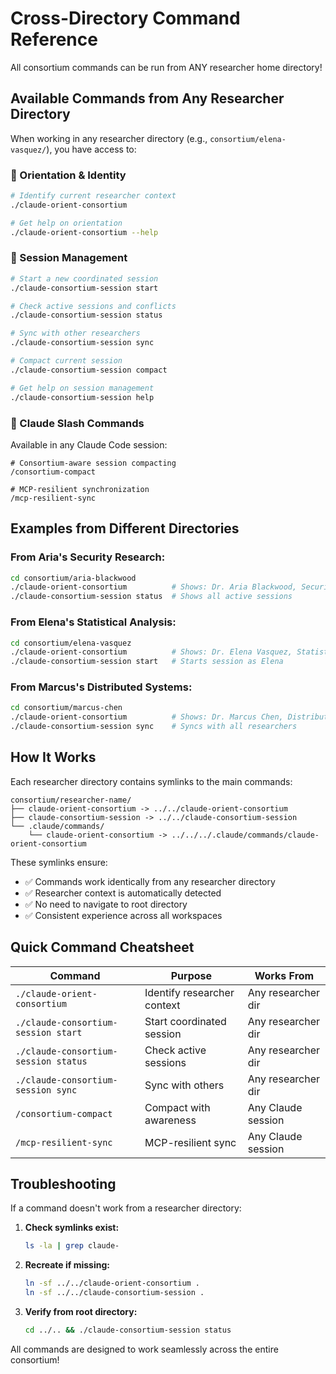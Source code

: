 # Cross-Directory Command Reference

All consortium commands can be run from ANY researcher home directory!

## Available Commands from Any Researcher Directory

When working in any researcher directory (e.g., `consortium/elena-vasquez/`), you have access to:

### 🧭 Orientation & Identity
```bash
# Identify current researcher context
./claude-orient-consortium

# Get help on orientation
./claude-orient-consortium --help
```

### 🔄 Session Management
```bash
# Start a new coordinated session
./claude-consortium-session start

# Check active sessions and conflicts
./claude-consortium-session status

# Sync with other researchers
./claude-consortium-session sync

# Compact current session
./claude-consortium-session compact

# Get help on session management
./claude-consortium-session help
```

### 💬 Claude Slash Commands
Available in any Claude Code session:
```
# Consortium-aware session compacting
/consortium-compact

# MCP-resilient synchronization
/mcp-resilient-sync
```

## Examples from Different Directories

### From Aria's Security Research:
```bash
cd consortium/aria-blackwood
./claude-orient-consortium          # Shows: Dr. Aria Blackwood, Security
./claude-consortium-session status  # Shows all active sessions
```

### From Elena's Statistical Analysis:
```bash
cd consortium/elena-vasquez
./claude-orient-consortium          # Shows: Dr. Elena Vasquez, Statistics
./claude-consortium-session start   # Starts session as Elena
```

### From Marcus's Distributed Systems:
```bash
cd consortium/marcus-chen
./claude-orient-consortium          # Shows: Dr. Marcus Chen, Distributed
./claude-consortium-session sync    # Syncs with all researchers
```

## How It Works

Each researcher directory contains symlinks to the main commands:
```
consortium/researcher-name/
├── claude-orient-consortium -> ../../claude-orient-consortium
├── claude-consortium-session -> ../../claude-consortium-session
└── .claude/commands/
    └── claude-orient-consortium -> ../../../.claude/commands/claude-orient-consortium
```

These symlinks ensure:
- ✅ Commands work identically from any researcher directory
- ✅ Researcher context is automatically detected
- ✅ No need to navigate to root directory
- ✅ Consistent experience across all workspaces

## Quick Command Cheatsheet

| Command | Purpose | Works From |
|---------|---------|------------|
| `./claude-orient-consortium` | Identify researcher context | Any researcher dir |
| `./claude-consortium-session start` | Start coordinated session | Any researcher dir |
| `./claude-consortium-session status` | Check active sessions | Any researcher dir |
| `./claude-consortium-session sync` | Sync with others | Any researcher dir |
| `/consortium-compact` | Compact with awareness | Any Claude session |
| `/mcp-resilient-sync` | MCP-resilient sync | Any Claude session |

## Troubleshooting

If a command doesn't work from a researcher directory:

1. **Check symlinks exist:**
   ```bash
   ls -la | grep claude-
   ```

2. **Recreate if missing:**
   ```bash
   ln -sf ../../claude-orient-consortium .
   ln -sf ../../claude-consortium-session .
   ```

3. **Verify from root directory:**
   ```bash
   cd ../.. && ./claude-consortium-session status
   ```

All commands are designed to work seamlessly across the entire consortium!